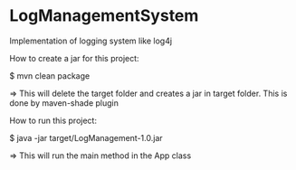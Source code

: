 # LogManagementSystem
Implementation of logging system like log4j 



How to create a jar for this project:

$ mvn clean package 

  => This will delete the target folder and creates a jar in target folder. This is done by maven-shade plugin
  
  
  
How to run this project:

$ java -jar target/LogManagement-1.0.jar

  => This will run the main method in the App class 
  
